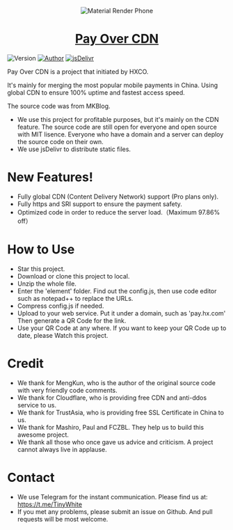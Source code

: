 <p align="center">
<img src="https://ws1.sinaimg.cn/large/0072Lfvtly1fqpoepo8wkj31hc0zktcl.jpg" alt="Material Render Phone">
</p>

<h1 align="center"><a href="https://qr.hxco.de" target="_blank">Pay Over CDN</a></h1>

<img alt="Version" src="https://img.shields.io/badge/version-1.1-757575.svg?style=flat-square"/>
<a href="https://tech.hxco.de"><img alt="Author" src="https://img.shields.io/badge/author-Huangxin-red.svg?style=flat-square"/></a>
<a href="https://www.jsdelivr.com/package/gh/hxco-qr/pay_with_cdn" target="_blank"><img alt="jsDelivr" src="https://data.jsdelivr.com/v1/package/gh/hxco-qr/pay_with_cdn/badge"/></a>


Pay Over CDN is a project that initiated by HXCO. 

It's mainly for merging the most popular mobile payments in China. Using global CDN to ensure 100% uptime and fastest access speed. 

The source code was from MKBlog. 
  - We use this project for profitable purposes, but it's mainly on the CDN feature. The source code are still open for everyone and open source with MIT lisence. Everyone who have a domain and a server can deploy the source code on their own.
  - We use jsDelivr to distribute static files.

# New Features!

  - Fully global CDN (Content Delivery Network) support (Pro plans only).
  - Fully https and SRI support to ensure the payment safety.
  - Optimized code in order to reduce the server load.（Maximum 97.86% off）

# How to Use
- Star this project.
- Download or clone this project to local.
- Unzip the whole file.
- Enter the 'element' folder. Find out the config.js, then use code editor such as notepad++ to replace the URLs.
- Compress config.js if needed.
- Upload to your web service. Put it under a domain, such as 'pay.hx.com' Then generate a QR Code for the link.
- Use your QR Code at any where. If you want to keep your QR Code up to date, please Watch this project.

# Credit
- We thank for MengKun, who is the author of the original source code with very friendly code comments.
- We thank for Cloudflare, who is providing free CDN and anti-ddos service to us.
- We thank for TrustAsia, who is providing free SSL Certificate in China to us.
- We thank for Mashiro, Paul and FCZBL. They help us to build this awesome project.
- We thank all those who once gave us advice and criticism. A project cannot always live in applause.

# Contact
- We use Telegram for the instant communication. Please find us at: https://t.me/TinyWhite
- If you met any problems, please submit an issue on Github. And pull requests will be most welcome.
